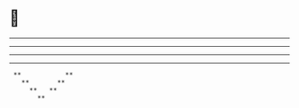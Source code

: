 # 💖

  ******       ******
**      **   **      **
 **                   **
   **               **
     **           **
       **       **
         **   **
           **
